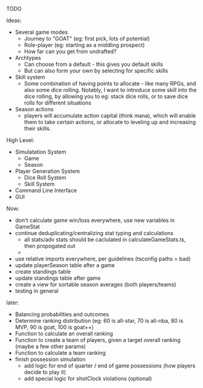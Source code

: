 TODO


Ideas:
- Several game modes
  - Journey to "GOAT" (eg: first pick, lots of potential)
  - Role-player (eg: starting as a middling prospect)
  - How far can you get from undrafted?
- Archtypes
  - Can choose from a default - this gives you default skills
  - But can also form your own by selecting for specific skills
- Skill system
  - Some combination of having points to allocate - like many RPGs, and
    also some dice rolling. Notably, I want to introduce some skill into
    the dice rolling, by allowing you to eg: stack dice rolls, or to
    save dice rolls for different situations
- Season actions
  - players will accumulate action capital (think mana), which will enable them
    to take certain actions, or allocate to leveling up and increasing their skills.

High Level:
- Simulatation System
  - Game
  - Season
- Player Generation System
  - Dice Roll System
  - Skill System
- Command Line Interface
- GUI

Now:
- don't calculate game win/loss everywhere, use new variables in GameStat
- continue deduplicating/centralizing stat typing and calculations
  - all stats/adv stats should be caclulated in calculateGameStats.ts, then propogated out
  - 
- use relative imports everywhere, per guidelines (tsconfig paths = bad)
- update playerSeason table after a game
- create standings table
- update standings table after game
- create a view for sortable season averages (both players/teams)
- testing in general

later:
- Balancing probabilities and outcomes
- Determine ranking distribution (eg: 60 is all-star, 70 is all-nba, 80 is MVP, 90 is goat, 100 is goat++)
- Function to calculate an overall ranking
- Function to create a team of players, given a target overall ranking (maybe a few other params)
- Function to calculate a team ranking
- finish possession simulation
  - add logic for end of quarter / end of game possessions (how players decide to play it) 
  - add special logic for shotClock violations (optional)
